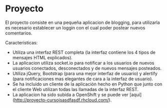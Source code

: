 Proyecto
=========
El proyecto consiste en una pequeña aplicacion de blogging, para utilizarla es necesario establecer un loggin con el cual poder postear nuevos comentarios.

Caracteristicas:
* Utiliza una interfaz REST completa (la interfaz contiene los 4 tipos de mensajes HTML explicados).
* La aplicacion utiliza socket.io para notificar a los usuarios de nuevos usuarios conectados, desconectados y de nuevos mensajes posteados.
* Utiliza jQuery, Bootstrap (para una mejor interfaz de usuario) y alertify (para notificaciones mas elegantes de cara a la interfaz de usuario).
* Se ha incluido un cliente de la aplicación hecho en Python que junto con el cliente Web utilizan todas las llamadas de la interfaz REST.
* La aplicacion ha sido subida a OpenShift y se puede ver [aquí] (http://proyecto-cursojsasdfasdf.rhcloud.com/).
